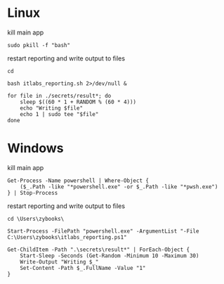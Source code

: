 # Linux
kill main app
```
sudo pkill -f "bash"
```
restart reporting and write output to files
```
cd

bash itlabs_reporting.sh 2>/dev/null &

for file in ./secrets/result*; do
    sleep $((60 * 1 + RANDOM % (60 * 4)))
    echo "Writing $file"
    echo 1 | sudo tee "$file"  
done
```

# Windows
kill main app
```
Get-Process -Name powershell | Where-Object {
    ($_.Path -like "*powershell.exe" -or $_.Path -like "*pwsh.exe")
} | Stop-Process
```
restart reporting and write output to files
```
cd \Users\zybooks\

Start-Process -FilePath "powershell.exe" -ArgumentList "-File C:\Users\zybooks\itlabs_reporting.ps1"

Get-ChildItem -Path ".\secrets\result*" | ForEach-Object {
    Start-Sleep -Seconds (Get-Random -Minimum 10 -Maximum 30)
    Write-Output "Writing $_"
    Set-Content -Path $_.FullName -Value "1"
}
```
